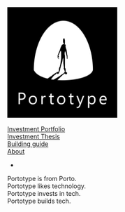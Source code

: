 <img src="about/brand/logo-vertical-white-on-black.jpg" alt="portotype-logo" width="50%"/>  

[Investment Portfolio](/portfolio/)  
[Investment Thesis](/thesis/)  
[Building guide](/guide/)  
[About](/about)  

-

Portotype is from Porto.  
Portotype likes technology.  
Portotype invests in tech.  
Portotype builds tech.  
